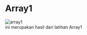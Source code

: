 # Array1
![array1](https://cloud.githubusercontent.com/assets/22131898/22359701/1bb05040-e47c-11e6-873a-fd0e966e69e1.PNG)<br>
ini merupakan hasil dari latihan Array1
